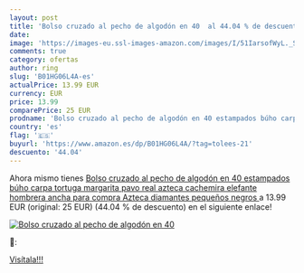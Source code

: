 ```yaml
---
layout: post
title: 'Bolso cruzado al pecho de algodón en 40  al 44.04 % de descuento'
date: 
image: 'https://images-eu.ssl-images-amazon.com/images/I/51IarsofWyL._SL200_.jpg'
comments: true
category: ofertas
author: ring
slug: 'B01HG06L4A-es'
actualPrice: 13.99 EUR
currency: EUR
price: 13.99
comparePrice: 25 EUR
prodname: 'Bolso cruzado al pecho de algodón en 40 estampados búho carpa tortuga margarita pavo real azteca cachemira elefante hombrera ancha para compra  Azteca diamantes pequeños negros '
country: 'es'
flag: '🇪🇸'
buyurl: 'https://www.amazon.es/dp/B01HG06L4A/?tag=tolees-21'
descuento: '44.04'
---
```


Ahora mismo tienes [Bolso cruzado al pecho de algodón en 40 estampados búho carpa tortuga margarita pavo real azteca cachemira elefante hombrera ancha para compra  Azteca diamantes pequeños negros ](https://www.amazon.es/dp/B01HG06L4A/?tag=tolees-21) a 13.99 EUR (original: 25 EUR) (44.04 %  de descuento) en el siguiente enlace!

[![Bolso cruzado al pecho de algodón en 40 ](https://images-eu.ssl-images-amazon.com/images/I/51IarsofWyL._SL200_.jpg)](https://www.amazon.es/dp/B01HG06L4A/?tag=tolees-21)

🔎:


[Visítala!!!](https://www.amazon.es/dp/B01HG06L4A/?tag=tolees-21)

